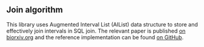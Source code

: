 

## Join algorithm
This library uses Augmented Interval List (AIList) data structure to store and effectively 
join intervals in SQL join. The relevant paper is published
[on biorxiv.org](https://www.biorxiv.org/content/10.1101/593657v1) and the reference 
implementation can be found [on GitHub](https://github.com/databio/AIList/). 